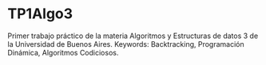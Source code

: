 # TP1Algo3
Primer trabajo práctico de la materia Algoritmos y Estructuras de datos 3 de la Universidad de Buenos Aires. 
Keywords: Backtracking, Programación Dinámica, Algoritmos Codiciosos.
